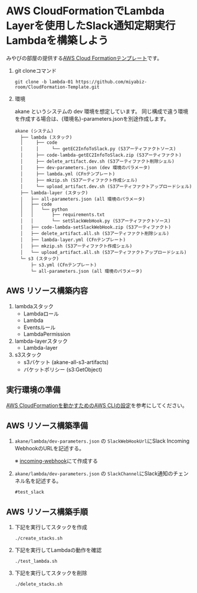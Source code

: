 # AWS CloudFormationでLambda Layerを使用したSlack通知定期実行Lambdaを構築しよう
みやびの部屋の提供する[AWS Cloud Formationテンプレート](https://github.com/miyabiz-room/CloudFormation-Template/tree/main)です。

1.  git cloneコマンド

    ```
    git clone -b lambda-01 https://github.com/miyabiz-room/CloudFormation-Template.git
    ```

2.  環境

    akane というシステムの dev 環境を想定しています。
    同じ構成で違う環境を作成する場合は、{環境名}-parameters.jsonを別途作成します。

    ```
    akane (システム)
      ├── lambda (スタック)
      │     ├── code
      │     │     └── getEC2InfoToSlack.py (S3アーティファクトソース)
      │     ├── code-lambda-getEC2InfoToSlack.zip (S3アーティファクト)
      │     ├── delete_artifact.dev.sh (S3アーティファクト削除シェル)
      │     ├── dev-parameters.json (dev 環境のパラメータ)
      │     ├── lambda.yml (CFnテンプレート)
      │     ├── mkzip.sh (S3アーティファクト作成シェル)
      │     └── upload_artifact.dev.sh (S3アーティファクトアップロードシェル)
      ├── lambda-layer (スタック)
      │   ├── all-parameters.json (all 環境のパラメータ)
      │   ├── code
      │   │   └── python
      │   │       ├── requirements.txt
      │   │       └── setSlackWebHook.py (S3アーティファクトソース)
      │   ├── code-lambda-setSlackWebHook.zip (S3アーティファクト)
      │   ├── delete_artifact.all.sh (S3アーティファクト削除シェル)
      │   ├── lambda-layer.yml (CFnテンプレート)
      │   ├── mkzip.sh (S3アーティファクト作成シェル)
      │   └── upload_artifact.all.sh (S3アーティファクトアップロードシェル)
      └─ s3 (スタック)
          ├─ s3.yml (CFnテンプレート)
          └─ all-parameters.json (all 環境のパラメータ)
    ```

## AWS リソース構築内容
  1. lambdaスタック
      - Lambdaロール
      - Lambda
      - Eventsルール
      - LambdaPermission
  2. lambda-layerスタック
      - Lambda-layer
  3. s3スタック
      - s3バケット (akane-all-s3-artifacts)
      - バケットポリシー (s3:GetObject)


## 実行環境の準備
[AWS CloudFormationを動かすためのAWS CLIの設定](https://qiita.com/miyabiz/items/fed11796f0ea2b7608f4)を参考にしてください。

## AWS リソース構築準備
1.  ```akane/lambda/dev-parameters.json``` の ```SlackWebHookUrl```にSlack Incoming WebhookのURLを記述する。

    ※ [incoming-webhook](https://slack.com/services/new/incoming-webhook)にて作成する

2.  ```akane/lambda/dev-parameters.json``` の ```SlackChannel```にSlack通知のチェンネル名を記述する。

    ```
    #test_slack
    ```

## AWS リソース構築手順
1.  下記を実行してスタックを作成

    ```
    ./create_stacks.sh
    ```

2.  下記を実行してLambdaの動作を確認

    ```
    ./test_lambda.sh
    ```

3.  下記を実行してスタックを削除

    ```
    ./delete_stacks.sh
    ```